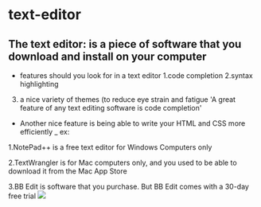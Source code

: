 # text-editor
 ## The text editor: is a piece of software that you download and install on your computer
- features should you look for in a text editor
1.code completion
2.syntax highlighting
3. a nice variety of themes (to reduce eye strain and fatigue
'A great feature of any text editing software is code completion'
* Another nice feature is being able to write your HTML and CSS more efficiently
_ ex:

1.NotePad++ is a free text editor for Windows Computers only

2.TextWrangler is for Mac computers only, and you used to be able to download it from the Mac App Store

3.BB Edit is software that you purchase. But BB Edit comes with a 30-day free trial
![]( http://www.barebones.com/images/bbedit/screenshot-main.png)
